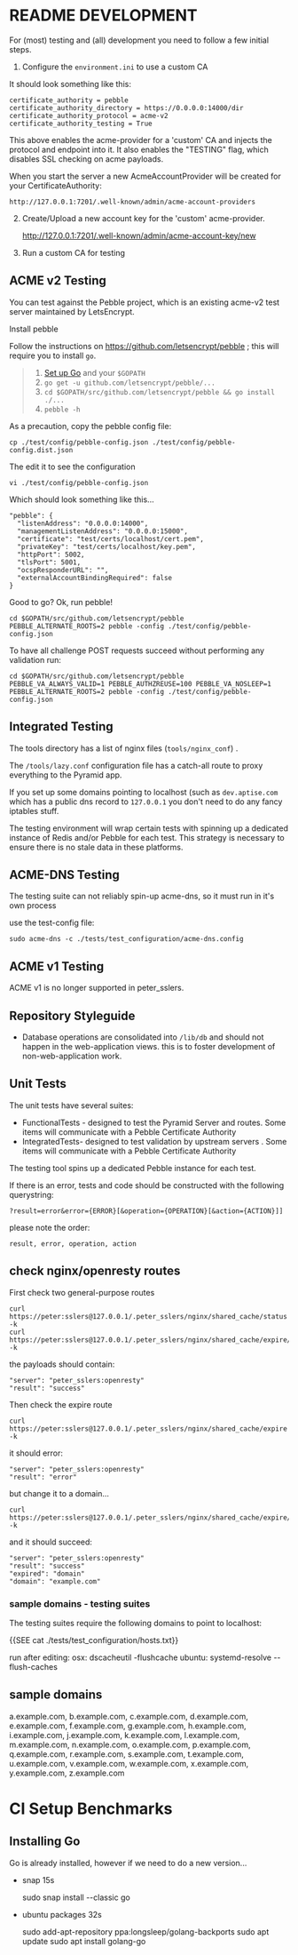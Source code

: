 README DEVELOPMENT
================================

For (most) testing and (all) development you need to follow a few initial steps.

1. Configure the `environment.ini` to use a custom CA

It should look something like this:

	certificate_authority = pebble
	certificate_authority_directory = https://0.0.0.0:14000/dir
	certificate_authority_protocol = acme-v2
	certificate_authority_testing = True

This above enables the acme-provider for a 'custom' CA and injects the protocol and endpoint into it.
It also enables the "TESTING" flag, which disables SSL checking on acme payloads.

When you start the server a new AcmeAccountProvider will be created for your CertificateAuthority:

	http://127.0.0.1:7201/.well-known/admin/acme-account-providers

2.  Create/Upload a new account key for the 'custom' acme-provider.

	http://127.0.0.1:7201/.well-known/admin/acme-account-key/new


3. Run a custom CA for testing

## ACME v2 Testing

You can test against the Pebble project, which is an existing acme-v2 test server maintained by LetsEncrypt.

Install pebble

Follow the instructions on https://github.com/letsencrypt/pebble ; this will require you to install `go`.

> 1. [Set up Go](https://golang.org/doc/install) and your `$GOPATH`
> 2. `go get -u github.com/letsencrypt/pebble/...`
> 3. `cd $GOPATH/src/github.com/letsencrypt/pebble && go install ./...`
> 4. `pebble -h`

As a precaution, copy the pebble config file:

    cp ./test/config/pebble-config.json ./test/config/pebble-config.dist.json

The edit it to see the configuration

	vi ./test/config/pebble-config.json

Which should look something like this...

	"pebble": {
	  "listenAddress": "0.0.0.0:14000",
	  "managementListenAddress": "0.0.0.0:15000",
	  "certificate": "test/certs/localhost/cert.pem",
	  "privateKey": "test/certs/localhost/key.pem",
	  "httpPort": 5002,
	  "tlsPort": 5001,
	  "ocspResponderURL": "",
	  "externalAccountBindingRequired": false
	}


Good to go?  Ok, run pebble!

	cd $GOPATH/src/github.com/letsencrypt/pebble
    PEBBLE_ALTERNATE_ROOTS=2 pebble -config ./test/config/pebble-config.json

To have all challenge POST requests succeed without performing any validation run:

	cd $GOPATH/src/github.com/letsencrypt/pebble
	PEBBLE_VA_ALWAYS_VALID=1 PEBBLE_AUTHZREUSE=100 PEBBLE_VA_NOSLEEP=1 PEBBLE_ALTERNATE_ROOTS=2 pebble -config ./test/config/pebble-config.json

## Integrated Testing

The tools directory has a list of nginx files (`tools/nginx_conf`) .

The `/tools/lazy.conf` configuration file has a catch-all route to proxy everything to the Pyramid app. 

If you set up some domains pointing to localhost (such as `dev.aptise.com` which has a public dns record to `127.0.0.1` you don't need to do any fancy iptables stuff.

The testing environment will wrap certain tests with spinning up a dedicated instance of Redis and/or Pebble for each test. This strategy is necessary to ensure there is no stale data in these platforms.


## ACME-DNS Testing

The testing suite can not reliably spin-up acme-dns, so it must run in it's own process

use the test-config file:

	sudo acme-dns -c ./tests/test_configuration/acme-dns.config


## ACME v1 Testing

ACME v1 is no longer supported in peter_sslers.


## Repository Styleguide

* Database operations are consolidated into `/lib/db` and should not happen in the web-application views. this is to foster development of non-web-application work.


## Unit Tests

The unit tests have several suites:

* FunctionalTests - designed to test the Pyramid Server and routes. Some items will communicate with a Pebble Certificate Authority
* IntegratedTests- designed to test validation by upstream servers . Some items will communicate with a Pebble Certificate Authority

The testing tool spins up a dedicated Pebble instance for each test.

If there is an error, tests and code should be constructed with the following querystring:

	?result=error&error={ERROR}[&operation={OPERATION}[&action={ACTION}]]

please note the order:

	result, error, operation, action
	

## check nginx/openresty routes

First check two general-purpose routes

	curl https://peter:sslers@127.0.0.1/.peter_sslers/nginx/shared_cache/status -k 
	curl https://peter:sslers@127.0.0.1/.peter_sslers/nginx/shared_cache/expire/all -k 

the payloads should contain:

	"server": "peter_sslers:openresty"
	"result": "success"

Then check the expire route

	curl https://peter:sslers@127.0.0.1/.peter_sslers/nginx/shared_cache/expire -k 

it should error:

	"server": "peter_sslers:openresty"
	"result": "error"

but change it to a domain...

	curl https://peter:sslers@127.0.0.1/.peter_sslers/nginx/shared_cache/expire/domain/example.com -k 

and it should succeed:

	"server": "peter_sslers:openresty"
	"result": "success"
	"expired": "domain"
	"domain": "example.com"


### sample domains - testing suites

The testing suites require the following domains to point to localhost:

{{SEE cat ./tests/test_configuration/hosts.txt}}

run after editing:
	osx:
		dscacheutil -flushcache
	ubuntu:
		systemd-resolve --flush-caches

## sample domains

a.example.com, b.example.com, c.example.com, d.example.com, e.example.com, f.example.com, g.example.com, h.example.com, i.example.com, j.example.com, k.example.com, l.example.com, m.example.com, n.example.com, o.example.com, p.example.com, q.example.com, r.example.com, s.example.com, t.example.com, u.example.com, v.example.com, w.example.com, x.example.com, y.example.com, z.example.com


# CI Setup Benchmarks

## Installing Go

Go is already installed, however if we need to do a new version...

* snap 15s

	sudo snap install --classic go
	
* ubuntu packages 32s

	sudo add-apt-repository ppa:longsleep/golang-backports
	sudo apt update
    sudo apt install golang-go




